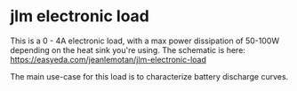 # jlm electronic load

This is a 0 - 4A electronic load, with a max power dissipation of 50-100W depending on the heat sink you're using.
The schematic is here:
https://easyeda.com/jeanlemotan/jlm-electronic-load

The main use-case for this load is to characterize battery discharge curves. 
